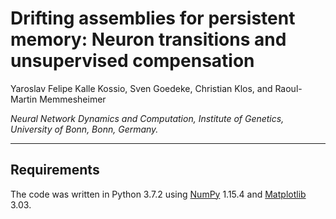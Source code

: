 # **Drifting assemblies for persistent memory: Neuron transitions and unsupervised compensation**
Yaroslav Felipe Kalle Kossio, Sven Goedeke, Christian Klos, and Raoul-Martin Memmesheimer

*Neural Network Dynamics and Computation, Institute of Genetics, University of Bonn, Bonn, Germany.*

---

## Requirements

The code was written in Python 3.7.2 using [NumPy](https://numpy.org/) 1.15.4 and [Matplotlib](https://matplotlib.org/) 3.03.
